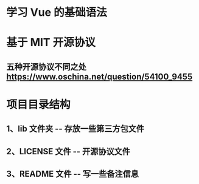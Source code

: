 # 学习 Vue 的基础语法

# 基于 MIT 开源协议

## 五种开源协议不同之处 https://www.oschina.net/question/54100_9455

# 项目目录结构

## 1、lib 文件夹 -- 存放一些第三方包文件

## 2、LICENSE 文件 -- 开源协议文件

## 3、README 文件 -- 写一些备注信息

